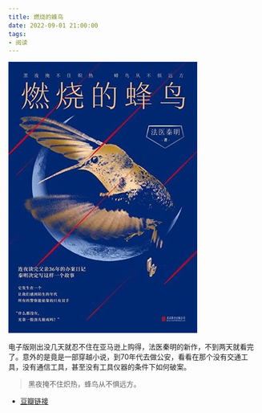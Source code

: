 ```yaml
---
title: 燃烧的蜂鸟
date: 2022-09-01 21:00:00
tags: 
- 阅读
---
```


![](/images/202209012100.jpg)

电子版刚出没几天就忍不住在亚马逊上购得，法医秦明的新作，不到两天就看完了。意外的是竟是一部穿越小说，到70年代去做公安，看看在那个没有交通工具，没有通信工具，甚至没有工具仪器的条件下如何破案。

> 黑夜掩不住炽热，蜂鸟从不惧远方。  

- [豆瓣链接](https://book.douban.com/subject/36029727/)
